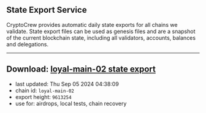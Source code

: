 ## State Export Service
CryptoCrew provides automatic daily state exports for all chains we validate. State export files can be used as genesis files and are a snapshot of the current blockchain state, including all validators, accounts, balances and delegations.

---
**Download: [loyal-main-02 state export](https://dl-eu2.ccvalidators.com/SERVICE/loyal/loyal-main-02_export_9613254.json)**
---

- last updated: Thu Sep 05 2024 04:38:09
- chain id: `loyal-main-02`
- export height: `9613254`
- use for: airdrops, local tests, chain recovery
